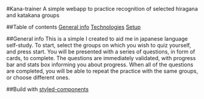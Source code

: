 #Kana-trainer
A simple webapp to practice recognition of selected hiragana and katakana groups

##Table of contents
[General info](#general-info)
[Technologies](#technologies)
[Setup](#setup)

##General info
This is a simple I created to aid me in japanese language self-study.
To start, select the groups on which you wish to quiz yourself, and press start. You will be presented with a series of questions, in form of cards, to complete. The questions are immediately validated, with progress bar and stats box informing you about progress.
When all of the questions are completed, you will be able to repeat the practice with the same groups, or choose different ones.

##Build with
[styled-components](styled-components)
